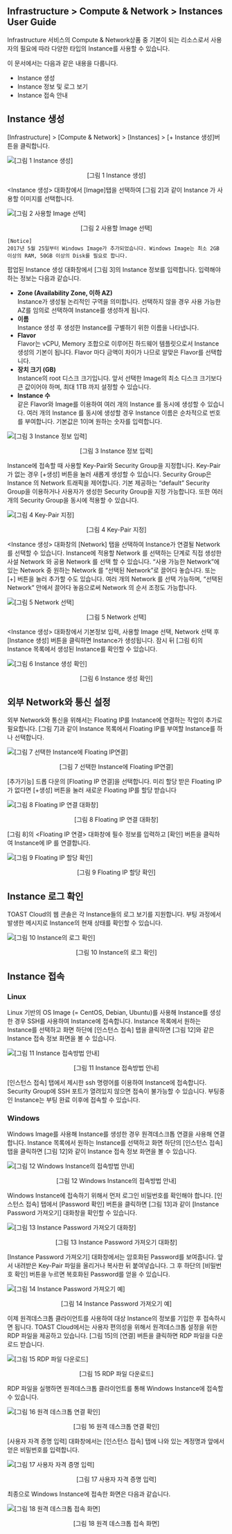 ## Infrastructure > Compute & Network > Instances User Guide

Infrastructure 서비스의 Compute & Network상품 중 기본이 되는 리소스로서 사용자의 필요에 따라 다양한 타입의 Instance를 사용할 수 있습니다.

이 문서에서는 다음과 같은 내용을 다룹니다.

- Instance 생성
- Instance 정보 및 로그 보기
- Instance 접속 안내

## Instance 생성

[Infrastructure] > [Compute & Network] > [Instances] > [+ Instance 생성]버튼을 클릭합니다.

![[그림 1 Instance 생성]](http://static.toastoven.net/prod_infrastructure/compute/instances/001_170523_800px.PNG)
<center>[그림 1 Instance 생성]</center>

<Instance 생성> 대화창에서 [Image]탭을 선택하여 [그림 2]과 같이 Instance 가 사용할 이미지를 선택합니다.

![[그림 2 사용할 Image 선택]](http://static.toastoven.net/prod_infrastructure/compute/instances/002_170523_800px.PNG)
<center>[그림 2 사용할 Image 선택]</center>

```
[Notice]
2017년 5월 25일부터 Windows Image가 추가되었습니다. Windows Image는 최소 2GB 이상의 RAM, 50GB 이상의 Disk를 필요로 합니다.
```

팝업된 Instance 생성 대화창에서 [그림 3]의 Instance 정보를 입력합니다. 입력해야 하는 정보는 다음과 같습니다.

- **Zone (Availability Zone, 이하 AZ)**  
  Instance가 생성될 논리적인 구역을 의미합니다. 선택하지 않을 경우 사용 가능한 AZ를 임의로 선택하여 Instance를 생성하게 됩니다.
- **이름**  
  Instance 생성 후 생성한 Instance를 구별하기 위한 이름을 나타냅니다.
- **Flavor**  
  Flavor는 vCPU, Memory 조합으로 이루어진 하드웨어 템플릿으로서 Instance 생성의 기본이 됩니다. Flavor 마다 금액이 차이가 나므로 알맞은 Flavor를 선택합니다.
- **장치 크기 (GB)** <br />
  Instance의 root 디스크 크기입니다. 앞서 선택한 Image의 최소 디스크 크기보다 큰 값이어야 하며, 최대 1TB 까지 설정할 수 있습니다.
- **Instance 수**  
  같은 Flavor와 Image를 이용하여 여러 개의 Instance 를 동시에 생성할 수 있습니다. 여러 개의 Instance 를 동시에 생성할 경우 Instance 이름은 순차적으로 번호를 부여합니다. 기본값은 1이며 원하는 숫자를 입력합니다.

![[그림 3 Instance 정보 입력]](http://static.toastoven.net/prod_infrastructure/compute/instances/003_170523.PNG)
<center>[그림 3 Instance 정보 입력]</center>

Instance에 접속할 때 사용할 Key-Pair와 Security Group을 지정합니다. Key-Pair가 없는 경우 [+생성] 버튼을 눌러 새롭게 생성할 수 있습니다. Security Group은 Instance 의 Network 트래픽을 제어합니다. 기본 제공하는 “default” Security Group을 이용하거나 사용자가 생성한 Security Group을 지정 가능합니다. 또한 여러 개의 Security Group을 동시에 적용할 수 있습니다.

![[그림 4 Key-Pair 지정]](http://static.toastoven.net/prod_infrastructure/compute/img_54.jpg)
<center>[그림 4 Key-Pair 지정]</center>

<Instance 생성> 대화창의 [Network] 탭을 선택하여 Instance가 연결될 Network 를 선택할 수 있습니다. Instance에 적용할 Network 를 선택하는 단계로 직접 생성한 사설 Network 와 공용 Network 를 선택 할 수 있습니다. “사용 가능한 Network”에 있는 Network 중 원하는 Network 를 “선택된 Network”로 끌어다 놓습니다. 또는 [+] 버튼을 눌러 추가할 수도 있습니다. 여러 개의 Network 를 선택 가능하며, “선택된 Network” 안에서 끌어다 놓음으로써 Network 의 순서 조정도 가능합니다.

![[그림 5 Network 선택]](http://static.toastoven.net/prod_infrastructure/compute/instances/005_170523.PNG)
<center>[그림 5 Network 선택]</center>

<Instance 생성> 대화창에서 기본정보 입력, 사용할 Image 선택, Network 선택 후 [Instance 생성] 버튼을 클릭하면 Instance가 생성됩니다. 잠시 뒤 [그림 6]의 Instance 목록에서 생성된 Instance를 확인할 수 있습니다.

![[그림 6 Instance 생성 확인]](http://static.toastoven.net/prod_infrastructure/compute/instances/006_170523_800px.PNG)
<center>[그림 6 Instance 생성 확인]</center>

## 외부 Network와 통신 설정

외부 Network와 통신을 위해서는 Floating IP를 Instance에 연결하는 작업이 추가로 필요합니다. [그림 7]과 같이 Instance 목록에서 Floating IP를 부여할 Instance를 하나 선택합니다.

![[그림 7 선택한 Instance에 Floating IP연결]](http://static.toastoven.net/prod_infrastructure/compute/instances/007_170523_800px.PNG)
<center>[그림 7 선택한 Instance에 Floating IP연결]</center>

[추가기능] 드롭 다운의 [Floating IP 연결]을 선택합니다.
미리 할당 받은 Floating IP가 없다면 [+생성] 버튼을 눌러 새로운 Floating IP를 할당 받습니다

![[그림 8 Floating IP 연결 대화창]](http://static.toastoven.net/prod_infrastructure/compute/img_254.png)
<center>[그림 8 Floating IP 연결 대화창]</center>

[그림 8]의 <Floating IP 연결> 대화창에 필수 정보를 입력하고 [확인] 버튼을 클릭하여 Instance에 IP 를 연결합니다.

![[그림 9 Floating IP 할당 확인]](http://static.toastoven.net/prod_infrastructure/compute/instances/009_170523_800px.PNG)
<center>[그림 9 Floating IP 할당 확인]</center>

## Instance 로그 확인

TOAST Cloud의 웹 콘솔은 각 Instance들의 로그 보기를 지원합니다. 부팅 과정에서 발생한 메시지로 Instance의 현재 상태를 확인할 수 있습니다.

![[그림 10 Instance의 로그 확인]](http://static.toastoven.net/prod_infrastructure/compute/img_257.png)
<center>[그림 10 Instance의 로그 확인]</center>

## Instance 접속

### Linux
Linux 기반의 OS Image (= CentOS, Debian, Ubuntu)를 사용해 Instance를 생성한 경우 SSH를 사용하여 Instance에 접속합니다. Instance 목록에서 원하는 Instance를 선택하고 화면 하단에 [인스턴스 접속] 탭을 클릭하면 [그림 12]와 같은 Instance 접속 정보 화면을 볼 수 있습니다.

![[그림 11 Instance 접속방법 안내]](http://static.toastoven.net/prod_infrastructure/compute/instances/011_170523_800px.PNG)
<center>[그림 11 Instance 접속방법 안내]</center>

[인스턴스 접속] 탭에서 제시한 ssh 명령어를 이용하여 Instance에 접속합니다. Security Group에 SSH 포트가 열려있지 않으면 접속이 불가능할 수 있습니다. 부팅중인 Instance는 부팅 완료 이후에 접속할 수 있습니다.

### Windows
Windows Image를 사용해 Instance를 생성한 경우 원격데스크톱 연결을 사용해 연결합니다. Instance 목록에서 원하는 Instance를 선택하고 화면 하단의 [인스턴스 접속] 탭을 클릭하면 [그림 12]와 같이 Instance 접속 정보 화면을 볼 수 있습니다.

![[그림 12 Windows Instance의 접속방법 안내]](http://static.toastoven.net/prod_infrastructure/compute/instances/012_170523_800px.PNG)
<center>[그림 12 Windows Instance의 접속방법 안내]</center>

Windows Instance에 접속하기 위해서 먼저 로그인 비밀번호를 확인해야 합니다. [인스턴스 접속] 탭에서 [Password 확인] 버튼을 클릭하면 [그림 13]과 같이 [Instance Password 가져오기] 대화창을 확인할 수 있습니다.

![[그림 13 Instance Password 가져오기 대화창]](http://static.toastoven.net/prod_infrastructure/compute/instances/013_170523.PNG)
<center>[그림 13 Instance Password 가져오기 대화창]</center>

[Instance Password 가져오기] 대화창에서는 암호화된 Password를 보여줍니다. 앞서 내려받은 Key-Pair 파일을 올리거나 복사한 뒤 붙여넣습니다. 그 후 하단의 [비밀번호 확인] 버튼을 누르면 복호화된 Password를 얻을 수 있습니다.

![[그림 14 Instance Password 가져오기 예]](http://static.toastoven.net/prod_infrastructure/compute/instances/014_170523.PNG)
<center>[그림 14 Instance Password 가져오기 예]</center>

이제 원격데스크톱 클라이언트를 사용하여 대상 Instance의 정보를 기입한 후 접속하시면 됩니다. TOAST Cloud에서는 사용자 편의성을 위해서 원격데스크톱 설정을 위한 RDP 파일을 제공하고 있습니다. [그림 15]의 [연결] 버튼을 클릭하면 RDP 파일을 다운로드 받습니다.

![[그림 15 RDP 파일 다운로드]](http://static.toastoven.net/prod_infrastructure/compute/instances/015_170523_800px.PNG)
<center>[그림 15 RDP 파일 다운로드]</center>

RDP 파일을 실행하면 원격데스크톱 클라이언트를 통해 Windows Instance에 접속할 수 있습니다.

![[그림 16 원격 데스크톱 연결 확인]](http://static.toastoven.net/prod_infrastructure/compute/instances/016_170523.PNG)
<center>[그림 16 원격 데스크톱 연결 확인]</center>

[사용자 자격 증명 입력] 대화창에서는 [인스턴스 접속] 탭에 나와 있는 계정명과 앞에서 얻은 비밀번호를 입력합니다.

![[그림 17 사용자 자격 증명 입력]](http://static.toastoven.net/prod_infrastructure/compute/instances/017_170523.PNG)
<center>[그림 17 사용자 자격 증명 입력]</center>

최종으로 Windows Instance에 접속한 화면은 다음과 같습니다.

![[그림 18 원격 데스크톱 접속 화면]](http://static.toastoven.net/prod_infrastructure/compute/instances/018_170523_800px.PNG)
<center>[그림 18 원격 데스크톱 접속 화면]</center>
